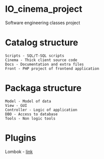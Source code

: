 # IO_cinema_project
Software engineering classes project

# Catalog structure
```
Scripts - SQL/T-SQL scripts
Cinema - Thick client source code
Docs - Documentation and extra files
Front - PHP project of frontend application
```

# Packaga structure
```
Model - Model of data
View - GUI
Controller - Logic of application
DBO - Access to database
Tools - Non logic tools
```


# Plugins

Lombok - [link](https://projectlombok.org/setup/intellij)
